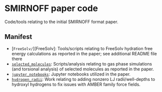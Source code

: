 # SMIRNOFF paper code
Code/tools relating to the initial SMIRNOFF format paper.

## Manifest
* [`FreeSolv/`][FreeSolv]: Tools/scripts relating to FreeSolv hydration free energy calculations as reported in the paper; see additional README file there
* [`selected_molecules`](selected_molecules): Scripts/analysis relating to gas phase simulations (and torsional analysis) of selected molecules as reported in the paper.
* [`jupyter_notebooks`](jupyter_notebooks): Jupyter notebooks utilized in the paper.
* [`hydrogen_radii`](hydrogen_radii): Work relating to adding nonzero LJ radii/well-depths to hydroxyl hydrogens to fix issues with AMBER family force fields.
